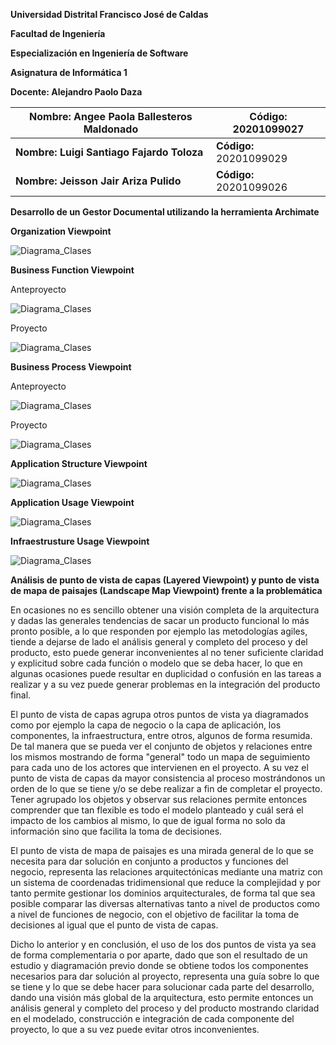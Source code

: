 **Universidad Distrital Francisco José de Caldas**

**Facultad de Ingeniería**

**Especialización en Ingeniería de Software**

**Asignatura de Informática 1**

**Docente: Alejandro Paolo Daza**

| **Nombre: Angee Paola Ballesteros Maldonado** | **Código: 20201099027** |
| --- | --- |
| **Nombre: Luigi Santiago Fajardo Toloza** | **Código:** 20201099029 |
| **Nombre: Jeisson Jair Ariza Pulido** | **Código:** 20201099026 |

**Desarrollo de un Gestor Documental utilizando la herramienta Archimate**


**Organization Viewpoint**

 ![Diagrama_Clases](https://raw.githubusercontent.com/lsfajardot/gestorDocumentalArchimate/master/GestorDocumental_Organization.png)
 
 **Business Function Viewpoint**
 
 Anteproyecto
  
  ![Diagrama_Clases](https://raw.githubusercontent.com/lsfajardot/gestorDocumentalArchimate/master/Anteproyecto_BusinessFunction.png)
 
 Proyecto
 
  ![Diagrama_Clases](https://raw.githubusercontent.com/lsfajardot/gestorDocumentalArchimate/master/Proyecto_BusinessFunction.png)

 **Business Process Viewpoint**
 
 Anteproyecto
 
  ![Diagrama_Clases](https://raw.githubusercontent.com/lsfajardot/gestorDocumentalArchimate/master/Anteproyecto_BusinessProcess.png)
 
 Proyecto
 
  ![Diagrama_Clases](https://raw.githubusercontent.com/lsfajardot/gestorDocumentalArchimate/master/Proyecto_BusinessProcess.png)

**Application Structure Viewpoint**

  ![Diagrama_Clases](https://raw.githubusercontent.com/lsfajardot/gestorDocumentalArchimate/master/ApplicationStructureViewpoint.png)

**Application Usage Viewpoint**

  ![Diagrama_Clases](https://raw.githubusercontent.com/lsfajardot/gestorDocumentalArchimate/master/ApplicationUsageViewpointv2.png)

 **Infraestrusture Usage Viewpoint**

  ![Diagrama_Clases](https://raw.githubusercontent.com/lsfajardot/gestorDocumentalArchimate/master/Infrastructure_UsageViewpoint.png)
  
  
  
 **Análisis de punto de vista de capas (Layered Viewpoint) y punto de vista de mapa de paisajes (Landscape Map Viewpoint) frente a la problemática**
 
 En ocasiones no es sencillo obtener una visión completa de la arquitectura y dadas las generales tendencias de sacar un producto funcional lo más pronto posible, a lo que responden por ejemplo las metodologías agiles, tiende a dejarse de lado el análisis general y completo del proceso y del producto, esto puede generar inconvenientes al no tener suficiente claridad y explicitud sobre cada función o modelo que se deba hacer, lo que en algunas ocasiones puede resultar en duplicidad o confusión en las tareas a realizar y a su vez puede generar problemas  en la integración del producto final.
 
 El punto de vista de capas agrupa otros puntos de vista ya diagramados como por ejemplo la capa de negocio o la capa de aplicación, los componentes, la infraestructura, entre otros, algunos de forma resumida. De tal manera que se pueda ver el conjunto de objetos y relaciones entre los mismos mostrando de forma "general" todo un mapa de seguimiento para cada uno de los actores que intervienen en el proyecto. A su vez el punto de vista de capas da mayor consistencia al proceso mostrándonos un orden de lo que se tiene y/o se debe realizar a fin de completar el proyecto. Tener agrupado los objetos y observar sus relaciones permite entonces comprender que tan flexible es todo el modelo planteado y cuál será el impacto de los cambios al mismo, lo que de igual forma no solo da información sino que facilita la toma de decisiones.
 
 El punto de vista de mapa de paisajes es una mirada general de lo que se necesita para dar solución en conjunto a productos y funciones del negocio, representa las relaciones arquitectónicas mediante una matriz con un sistema de coordenadas tridimensional que reduce la complejidad y por tanto permite gestionar los dominios arquitecturales, de forma tal que sea posible comparar las diversas alternativas tanto a nivel de productos como a nivel de funciones de negocio, con el objetivo de facilitar la toma de decisiones al igual que el punto de vista de capas.
 
 Dicho lo anterior y en conclusión, el uso de los dos puntos de vista ya sea de forma complementaria o por aparte, dado que son el resultado de un estudio y diagramación previo donde se obtiene todos los componentes necesarios para dar solución al proyecto, representa una guía sobre lo que se tiene y lo que se debe hacer para solucionar cada parte del desarrollo, dando una visión más global de la arquitectura, esto permite entonces un análisis general y completo del proceso y del producto mostrando claridad en el modelado, construcción e integración de cada componente del proyecto, lo que a su vez puede evitar otros inconvenientes.

